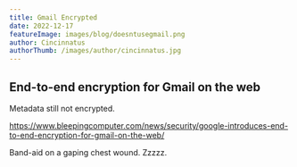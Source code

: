 ```yaml
---
title: Gmail Encrypted
date: 2022-12-17
featureImage: images/blog/doesntusegmail.png
author: Cincinnatus
authorThumb: /images/author/cincinnatus.jpg
---
```


## End-to-end encryption for Gmail on the web

Metadata still not encrypted.

https://www.bleepingcomputer.com/news/security/google-introduces-end-to-end-encryption-for-gmail-on-the-web/

Band-aid on a gaping chest wound. Zzzzz.